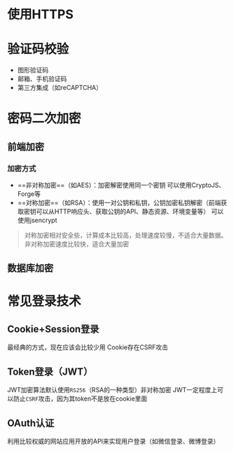 # 使用HTTPS
# 验证码校验

- 图形验证码
- 邮箱、手机验证码
- 第三方集成（如reCAPTCHA）
# 密码二次加密
## 前端加密
### 加密方式
- ==非对称加密==（如AES）：加密解密使用同一个密钥
    可以使用CryptoJS、Forge等
- ==对称加密==（如RSA）：使用一对公钥和私钥，公钥加密私钥解密（前端获取密钥可以从HTTP响应头、获取公钥的API、静态资源、环境变量等）
    可以使用jsencrypt
> 对称加密相对安全些，计算成本比较高，处理速度较慢，不适合大量数据。非对称加密速度比较快，适合大量加密
## 数据库加密
# 常见登录技术
## Cookie+Session登录
最经典的方式，现在应该会比较少用
Cookie存在CSRF攻击
## Token登录（JWT）
JWT加密算法默认使用`RS256`（RSA的一种类型）非对称加密
JWT一定程度上可以防止`CSRF`攻击，因为其token不是放在cookie里面
## OAuth认证
利用比较权威的网站应用开放的API来实现用户登录（如微信登录、微博登录）

